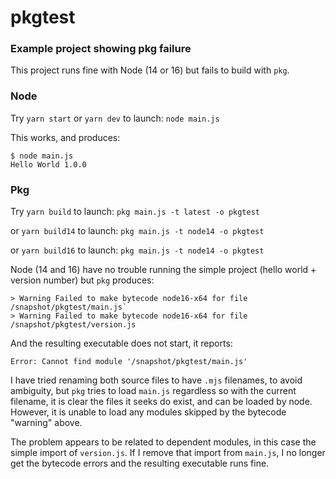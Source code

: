 # pkgtest
### Example project showing pkg failure

This project runs fine with Node (14 or 16) but fails to build with `pkg`.

### Node
Try `yarn start` or `yarn dev` to launch:
`node main.js`

This works, and produces:
```
$ node main.js
Hello World 1.0.0
```

### Pkg
Try `yarn build` to launch:
`pkg main.js -t latest -o pkgtest`

or `yarn build14` to launch:
`pkg main.js -t node14 -o pkgtest`

or `yarn build16` to launch:
`pkg main.js -t node14 -o pkgtest`

Node (14 and 16) have no trouble running the simple project (hello world + version number) but `pkg` produces:
```
> Warning Failed to make bytecode node16-x64 for file /snapshot/pkgtest/main.js`
> Warning Failed to make bytecode node16-x64 for file /snapshot/pkgtest/version.js
```
And the resulting executable does not start, it reports:
```
Error: Cannot find module '/snapshot/pkgtest/main.js'
```

I have tried renaming both source files to have `.mjs` filenames, to avoid ambiguity, but `pkg` tries to load `main.js` 
regardless so with the current filename, it is clear the files it seeks do exist, and can be loaded by node.
However, it is unable to load any modules skipped by the bytecode "warning" above.

The problem appears to be related to dependent modules, in this case the simple import of `version.js`. If I remove that import from `main.js`, I no longer get the bytecode errors and the resulting executable runs fine.

